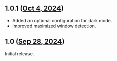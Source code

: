 ## 1.0.1 ([Oct 4, 2024](https://github.com/ramensoftware/windhawk-mods/blob/4fd49be3b9999e5243d74bb2b79162f39039bcf3/mods/taskbar-background-helper.wh.cpp))

* Added an optional configuration for dark mode.
* Improved maximized window detection.

## 1.0 ([Sep 28, 2024](https://github.com/ramensoftware/windhawk-mods/blob/8feb509bfbeb74b97aa1f3cd2c36b67b40efad29/mods/taskbar-background-helper.wh.cpp))

Initial release.
